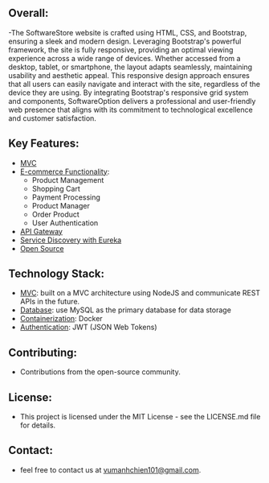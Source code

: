 ## Overall:
-The SoftwareStore website is crafted using HTML, CSS, and Bootstrap, ensuring a sleek and modern design. Leveraging Bootstrap's powerful framework, the site is fully responsive, providing an optimal viewing experience across a wide range of devices. Whether accessed from a desktop, tablet, or smartphone, the layout adapts seamlessly, maintaining usability and aesthetic appeal. This responsive design approach ensures that all users can easily navigate and interact with the site, regardless of the device they are using. By integrating Bootstrap's responsive grid system and components, SoftwareOption delivers a professional and user-friendly web presence that aligns with its commitment to technological excellence and customer satisfaction.
## Key Features:
- [MVC]()
- [E-commerce Functionality]():
  - Product Management
  - Shopping Cart
  - Payment Processing
  - Product Manager
  - Order Product
  - User Authentication
- [API Gateway]()
- [Service Discovery with Eureka]()
- [Open Source]() 
    
## Technology Stack:
- [MVC](): built on a MVC architecture using NodeJS and communicate REST APIs in the future.
- [Database](): use MySQL as the primary database for data storage
- [Containerization](): Docker
- [Authentication](): JWT (JSON Web Tokens) 

## Contributing:

- Contributions from the open-source community. 

## License:

- This project is licensed under the MIT License - see the LICENSE.md file for details.

## Contact:

- feel free to contact us at vumanhchien101@gmail.com.
